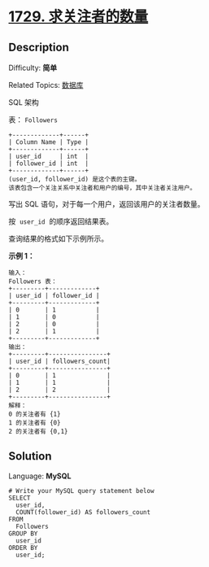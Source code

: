 # [1729\. 求关注者的数量](https://leetcode.cn/problems/find-followers-count/)

## Description

Difficulty: **简单**

Related Topics: [数据库](https://leetcode.cn/tag/database/)

<a class="sql-schema-link__1VAC">SQL 架构</a>

表： `Followers`

```
+-------------+------+
| Column Name | Type |
+-------------+------+
| user_id     | int  |
| follower_id | int  |
+-------------+------+
(user_id, follower_id) 是这个表的主键。
该表包含一个关注关系中关注者和用户的编号，其中关注者关注用户。
```

写出 SQL 语句，对于每一个用户，返回该用户的关注者数量。

按  `user_id`  的顺序返回结果表。

查询结果的格式如下示例所示。

**示例 1：**

```
输入：
Followers 表：
+---------+-------------+
| user_id | follower_id |
+---------+-------------+
| 0       | 1           |
| 1       | 0           |
| 2       | 0           |
| 2       | 1           |
+---------+-------------+
输出：
+---------+----------------+
| user_id | followers_count|
+---------+----------------+
| 0       | 1              |
| 1       | 1              |
| 2       | 2              |
+---------+----------------+
解释：
0 的关注者有 {1}
1 的关注者有 {0}
2 的关注者有 {0,1}
```

## Solution

Language: **MySQL**

```mysql
# Write your MySQL query statement below
SELECT
  user_id,
  COUNT(follower_id) AS followers_count
FROM
  Followers
GROUP BY
  user_id
ORDER BY
  user_id;
```
